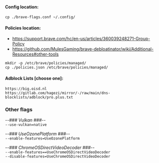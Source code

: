 #### Config location:
```cp ./brave-flags.conf ~/.config/```

#### Policies location:  
- https://support.brave.com/hc/en-us/articles/360039248271-Group-Policy  
- https://github.com/MulesGaming/brave-debloatinator/wiki/Additional-Resources#other-tools

```
mkdir -p /etc/brave/policies/managed/
cp ./policies.json /etc/brave/policies/managed/
```

#### Adblock Lists [choose one]:  
```https://big.oisd.nl```  
```https://gitlab.com/hagezi/mirror/-/raw/main/dns-blocklists/adblock/pro.plus.txt```

### Other flags  
_--### Vulkan ###--_  
```--use-vulkan=native```  

_--### UseOzonePlatform ###--_  
```--enable-features=UseOzonePlatform```

_--### ChromeOSDirectVideoDecoder ###--_  
```--enable-features==UseChromeOSDirectVideoDecoder```  
```--disable-features=UseChromeOSDirectVideoDecoder```
